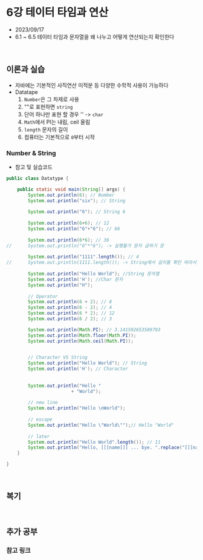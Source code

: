 # 6강 테이터 타임과 연산

- 2023/09/17
- 6.1 ~ 6.5 테이터 타임과 문자열을 왜 나누고 어떻게 연산되는지 확인한다

<br/>

## 이론과 실습
- 자바에는 기본적인 사직연산 미적분 등 다양한 수학적 사용이 가능하다
- Datatape
	1. `Number`은 그 차제로 사용
	2. ""로 표현하면 `string`
	3. 단어 하나만 표현 할 경우 '' -> `char`
	4. `Math`에서 PI는 내림, ceil 올림
	5. `length` 문자의 길이
	6. 컴퓨터는 기본적으로 `0`부터 시작
### Number & String

- 참고 및 실습코드

```java
public class Datatype {

	public static void main(String[] args) {
		System.out.println(6); // Number
		System.out.println("six"); // String
		
		System.out.println("6"); // String 6
		
		System.out.println(6+6); // 12
		System.out.println("6"+"6"); // 66
		
		System.out.println(6*6); // 36
//		System.out.println("6"*"6"); -> 실행불가 문자 곱하기 문
		
		System.out.println("1111".length()); // 4
//		System.out.println(1111.length()); -> String에서 길이를 확인 따라서 따음표 필요
		
		System.out.println("Hello World"); //String 문자열
		System.out.println('H'); //Char 문자
		System.out.println("H");
		
		// Operator
		System.out.println(6 + 2); // 8
		System.out.println(6 - 2); // 4
		System.out.println(6 * 2); // 12
		System.out.println(6 / 2); // 3

		System.out.println(Math.PI); // 3.141592653589793
		System.out.println(Math.floor(Math.PI));
		System.out.println(Math.ceil(Math.PI));

		
		// Character VS String 
		System.out.println("Hello World"); // String
		System.out.println('H'); // Character
		
			
		System.out.println("Hello "
						+ "World");
				
		// new line
		System.out.println("Hello \nWorld");
				
		// escape
		System.out.println("Hello \"World\"");// Hello "World"
		
		// later
		System.out.println("Hello World".length()); // 11
		System.out.println("Hello, [[[name]]] ... bye. ".replace("[[[name]]]", "duru"));
	}

}
``````

<br/>

## 복기

<br/>

## 추가 공부
### 참고 링크